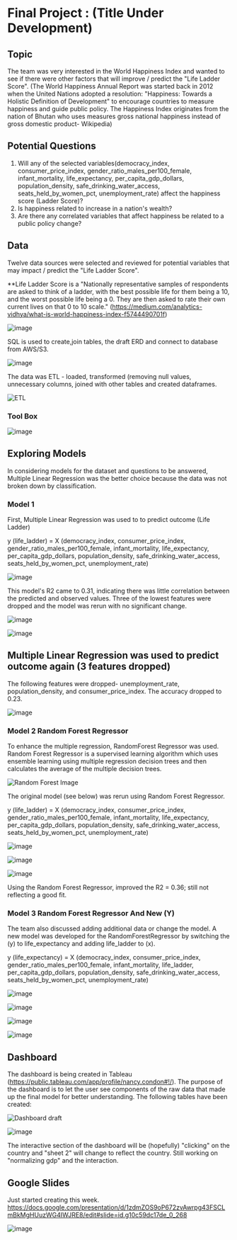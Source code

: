 # Final Project :  (Title Under Development)

## Topic
The team was very interested in the World Happiness Index and wanted to see if there were other factors that will improve / predict the "Life Ladder Score".
(The World Happiness Annual Report was started back in 2012 when the United Nations adopted a resolution: "Happiness: Towards a Holistic Definition of Development" to encourage countries to measure happiness and guide public policy.  The Happiness Index originates from the nation of Bhutan who uses measures gross national happiness instead of gross domestic product- Wikipedia)

## Potential Questions

1) Will any of the selected variables(democracy_index, consumer_price_index, gender_ratio_males_per100_female, infant_mortality, life_expectancy, per_capita_gdp_dollars, population_density, safe_drinking_water_access, seats_held_by_women_pct, unemployment_rate) affect the happiness score (Ladder Score)?
2) Is happiness related to increase in a nation's wealth?
3) Are there any correlated variables that affect happiness be related to a public policy change?

## Data

Twelve data sources were selected and reviewed for potential variables that may impact / predict the "Life Ladder Score".

**Life Ladder Score is a "Nationally representative samples of respondents are asked to think of a ladder, with the best possible life for them being a 10, and the worst possible life being a 0. They are then asked to rate their own current lives on that 0 to 10 scale." (https://medium.com/analytics-vidhya/what-is-world-happiness-index-f5744490701f)

![image](https://user-images.githubusercontent.com/89953246/149640645-63e7ba70-ac98-4210-bf56-7354dd55659d.png)

SQL is used to create,join tables, the draft ERD and connect to database from AWS/S3.

![image](https://user-images.githubusercontent.com/89953246/149641402-8564d9af-a486-4fda-bb05-db9bef9f414e.png)

The data was ETL - loaded, transformed (removing null values, unnecessary columns, joined with other tables and created dataframes.

![ETL](https://user-images.githubusercontent.com/89953246/150582559-3ff9a15a-2f0f-47fa-8502-4f360310cb9d.png)

### Tool Box

![image](https://user-images.githubusercontent.com/89953246/150589223-dd3436f9-1f6a-4249-aa58-b1d8d348e7f1.png)

## Exploring Models

In considering models for the dataset and questions to be answered, Multiple Linear Regression was the better choice because the data was not broken down by classification.

### Model 1

First, Multiple Linear Regression was used to to predict outcome (Life Ladder)

y (life_ladder) = X (democracy_index, consumer_price_index, gender_ratio_males_per100_female, infant_mortality, life_expectancy, per_capita_gdp_dollars, population_density, safe_drinking_water_access, seats_held_by_women_pct, unemployment_rate)

![image](https://user-images.githubusercontent.com/89953246/150646356-bd64f527-792a-4c0f-92ea-1c6e36fda88d.png)

This model's R2 came to 0.31, indicating there was little correlation between the predicted and observed values.  Three of the lowest features were dropped and the model was rerun with no significant change. 

![image](https://user-images.githubusercontent.com/89953246/150646398-f9fa4bb1-251c-456f-8a60-7b72380b875f.png)

![image](https://user-images.githubusercontent.com/89953246/150646554-29d086e9-2a5b-46b0-a3c1-e67bc7acc2a5.png)

## Multiple Linear Regression was used to predict outcome again (3 features dropped)
The following features were dropped- unemployment_rate, population_density, and consumer_price_index.
The accuracy dropped to 0.23.

![image](https://user-images.githubusercontent.com/89953246/150650140-84269bc0-2a72-4e5d-b143-3ef07782ddc9.png)

### Model 2 Random Forest Regressor

To enhance the multiple regression, RandomForest Regressor was used. Random Forest Regressor is a supervised learning algorithm which uses ensemble learning using multiple regression decision trees and then calculates the average of the multiple decision trees.

![Random Forest Image](https://user-images.githubusercontent.com/89953246/150585434-feeab381-7675-4c84-8681-242f9f0b358d.jpeg)

The original model (see below) was rerun using Random Forest Regressor.

y (life_ladder) = X (democracy_index, consumer_price_index, gender_ratio_males_per100_female, infant_mortality, life_expectancy, per_capita_gdp_dollars, population_density, safe_drinking_water_access, seats_held_by_women_pct, unemployment_rate)

![image](https://user-images.githubusercontent.com/89953246/150684948-81695bd6-5a19-427e-a0d4-2f4c44566928.png)

![image](https://user-images.githubusercontent.com/89953246/150684981-a0bf049f-77ba-44a5-a199-eb4824f9dc6c.png)

![image](https://user-images.githubusercontent.com/89953246/150685010-bf6998c3-0cda-4074-a820-3df8511fe68b.png)

Using the Random Forest Regressor, improved the R2 = 0.36; still not reflecting a good fit.  

### Model 3 Random Forest Regressor And New (Y)

The team also discussed adding additional data or change the model.  A new model was developed for the RandomForestRegressor by switching the (y) to life_expectancy and adding life_ladder to (x).

y (life_expectancy) = X (democracy_index, consumer_price_index, gender_ratio_males_per100_female, infant_mortality, life_ladder, per_capita_gdp_dollars, population_density, safe_drinking_water_access, seats_held_by_women_pct, unemployment_rate)

![image](https://user-images.githubusercontent.com/89953246/150590506-b7dfb4a4-6aa3-4a3f-a31b-70192afbccb4.png)

![image](https://user-images.githubusercontent.com/89953246/150590034-f9122fec-9482-4b14-b774-58add097c4e7.png)

![image](https://user-images.githubusercontent.com/89953246/150590297-b7ef3b57-447f-401a-8a34-095d171f3d9c.png)

![image](https://user-images.githubusercontent.com/89953246/150590411-033027e2-9a2d-4746-8a9d-2f41d908a873.png)



## Dashboard
The dashboard is being created in Tableau (https://public.tableau.com/app/profile/nancy.condon#!/).  The purpose of the dashboard is to let the user see components of the raw data that made up the final model for better understanding.  The following tables have been created:

![Dashboard draft](https://user-images.githubusercontent.com/89953246/150587681-367a84c3-38d5-4aa5-8f7a-40869b4dcdc6.png)

![image](https://user-images.githubusercontent.com/89953246/150587891-1ec5e020-62ab-480c-a9eb-571b282bf6ff.png)

The interactive section of the dashboard will be (hopefully) "clicking" on the country and "sheet 2" will change to reflect the country.  Still working on "normalizing gdp" and the interaction.


## Google Slides

Just started creating this week.
https://docs.google.com/presentation/d/1zdmZOS9oP672zvAwrpg43FSCLmBkMgHUuzWG4IWJRE8/edit#slide=id.g10c59dc17de_0_268

![image](https://user-images.githubusercontent.com/89953246/150591282-907430bd-e9c9-4b1c-9d66-08c85413f966.png)



